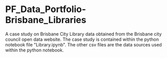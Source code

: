 # PF_Data_Portfolio-Brisbane_Libraries
A case study on Brisbane City Library data obtained from the Brisbane city council open data website.
The case study is contained within the python notebook file "Library.ipynb".
The other csv files are the data sources used within the python notebook.
